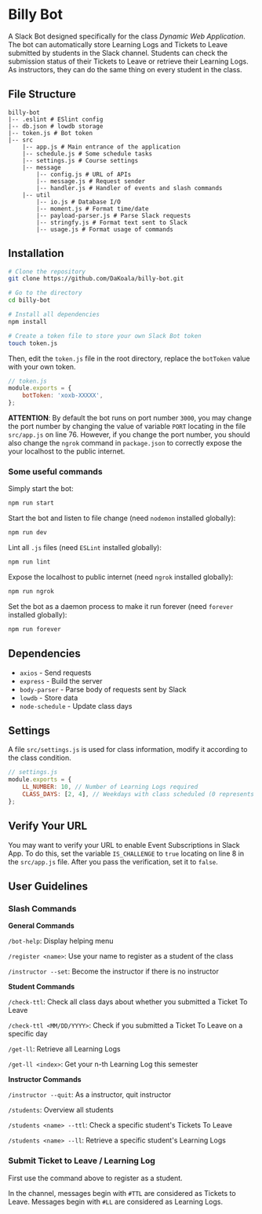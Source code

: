 # Billy Bot
A Slack Bot designed specifically for the class *Dynamic Web Application*. The bot can automatically store Learning Logs and Tickets to Leave submitted by students in the Slack channel. Students can check the submission status of their Tickets to Leave or retrieve their Learning Logs. As instructors, they can do the same thing on every student in the class.

## File Structure
```
billy-bot
|-- .eslint # ESlint config
|-- db.json # lowdb storage
|-- token.js # Bot token
|-- src
    |-- app.js # Main entrance of the application
    |-- schedule.js # Some schedule tasks
    |-- settings.js # Course settings
    |-- message
        |-- config.js # URL of APIs
        |-- message.js # Request sender
        |-- handler.js # Handler of events and slash commands
    |-- util
        |-- io.js # Database I/O
        |-- moment.js # Format time/date
        |-- payload-parser.js # Parse Slack requests
        |-- stringfy.js # Format text sent to Slack
        |-- usage.js # Format usage of commands
```

## Installation
```bash
# Clone the repository
git clone https://github.com/DaKoala/billy-bot.git

# Go to the directory
cd billy-bot

# Install all dependencies
npm install

# Create a token file to store your own Slack Bot token
touch token.js
```

Then, edit the `token.js` file in the root directory, replace the `botToken` value with your own token.

```js
// token.js
module.exports = {
    botToken: 'xoxb-XXXXX',
};
```

**ATTENTION**: By default the bot runs on port number `3000`, you may change the port number by changing the value of variable `PORT` locating in the file `src/app.js` on line 76. However, if you change the port number, you should also change the `ngrok` command in `package.json` to correctly expose the your localhost to the public internet.

### Some useful commands
Simply start the bot:
```bash
npm run start
```

Start the bot and listen to file change (need `nodemon` installed globally):
```bash
npm run dev
```

Lint all `.js` files (need `ESLint` installed globally):
```bash
npm run lint
```

Expose the localhost to public internet (need `ngrok` installed globally):
```bash
npm run ngrok
```

Set the bot as a daemon process to make it run forever (need `forever` installed globally):
```bash
npm run forever
```

## Dependencies
* `axios` - Send requests
* `express` - Build the server
* `body-parser` - Parse body of requests sent by Slack
* `lowdb` - Store data
* `node-schedule` - Update class days

## Settings
A file `src/settings.js` is used for class information, modify it according to the class condition.

```js
// settings.js
module.exports = {
    LL_NUMBER: 10, // Number of Learning Logs required
    CLASS_DAYS: [2, 4], // Weekdays with class scheduled (0 represents Sunday)
};
```

## Verify Your URL
You may want to verify your URL to enable Event Subscriptions in Slack App. To do this, set the variable `IS_CHALLENGE` to `true` locating on line 8 in the `src/app.js` file. After you pass the verification, set it to `false`.

## User Guidelines

### Slash Commands

**General Commands**

`/bot-help`: Display helping menu

`/register <name>`: Use your name to register as a student of the class

`/instructor --set`: Become the instructor if there is no instructor

**Student Commands**

`/check-ttl`: Check all class days about whether you submitted a Ticket To Leave

`/check-ttl <MM/DD/YYYY>`: Check if you submitted a Ticket To Leave on a specific day

`/get-ll`: Retrieve all Learning Logs

`/get-ll <index>`: Get your n-th Learning Log this semester

**Instructor Commands**

`/instructor --quit`: As a instructor, quit instructor

`/students`: Overview all students

`/students <name> --ttl`: Check a specific student's Tickets To Leave

`/students <name> --ll`: Retrieve a specific student's Learning Logs



### Submit Ticket to Leave / Learning Log

First use the command above to register as a student.

In the channel, messages begin with `#TTL` are considered as Tickets to Leave. Messages begin with `#LL` are considered as Learning Logs.

